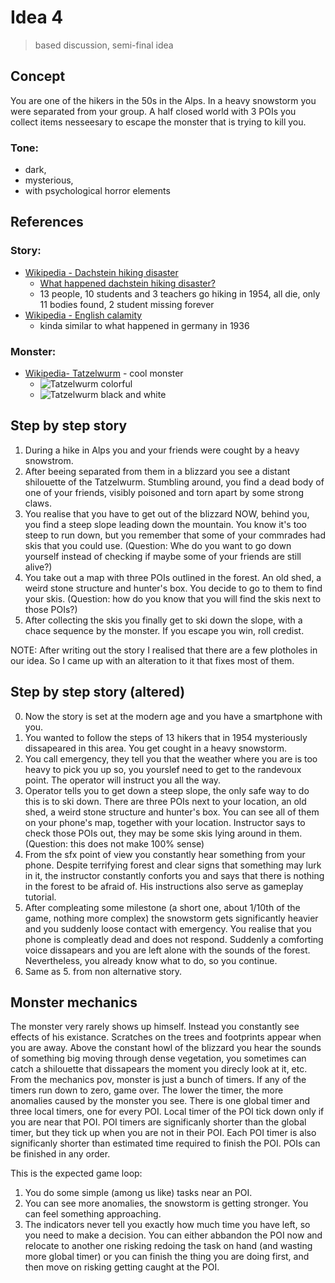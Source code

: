 # Idea 4
> based discussion, semi-final idea 

## Concept
You are one of the hikers in the 50s in the Alps. In a heavy snowstorm you were separated from your group. A half closed world with 3 POIs you collect items nesseesary to escape the monster that is trying to kill you.
### Tone:
- dark, 
- mysterious, 
- with psychological horror elements

## References
### Story:
- [Wikipedia - Dachstein hiking disaster](https://en.wikipedia.org/wiki/Dachstein_hiking_disaster)
  - [What happened dachstein hiking disaster?](https://www.grunge.com/1577149/what-happened-dachstein-hiking-disaster/)
  - 13 people, 10 students and 3 teachers go hiking in 1954, all die, only 11 bodies found, 2 student missing forever
- [Wikipedia - English calamity](https://en.m.wikipedia.org/wiki/English_calamity)
  - kinda similar to what happened in germany in 1936
### Monster:
- [Wikipedia- Tatzelwurm](https://pl.wikipedia.org/wiki/Tatzelwurm) - cool monster
  - ![Tatzelwurm colorful](https://github.com/Bajtix/culture-jam-austria/blob/main/design-stuff/concepts/IMG_2261.png)
  - ![Tatzelwurm black and white](https://github.com/Bajtix/culture-jam-austria/blob/main/design-stuff/concepts/IMG_2262.png)

## Step by step story
1. During a hike in Alps you and your friends were cought by a heavy snowstrom.
2. After beeing separated from them in a blizzard you see a distant shilouette of the Tatzelwurm. Stumbling around, you find a dead body of one of your friends, visibly poisoned and torn apart by some strong claws.
3. You realise that you have to get out of the blizzard NOW, behind you, you find a steep slope leading down the mountain. You know it's too steep to run down, but you remember that some of your commrades had skis that you could use. (Question: Whe do you want to go down yourself instead of checking if maybe some of your friends are still alive?)
4. You take out a map with three POIs outlined in the forest. An old shed, a weird stone structure and hunter's box. You decide to go to them to find your skis. (Question: how do you know that you will find the skis next to those POIs?)
5. After collecting the skis you finally get to ski down the slope, with a chace sequence by the monster. If you escape you win, roll credist.

NOTE: After writing out the story I realised that there are a few plotholes in our idea. So I came up with an alteration to it that fixes most of them.

## Step by step story (altered)
0. Now the story is set at the modern age and you have a smartphone with you.
1. You wanted to follow the steps of 13 hikers that in 1954 mysteriously dissapeared in this area. You get cought in a heavy snowstorm.
2. You call emergency, they tell you that the weather where you are is too heavy to pick you up so, you yourslef need to get to the randevoux point. The operator will instruct you all the way.
3. Operator tells you to get down a steep slope, the only safe way to do this is to ski down. There are three POIs next to your location, an old shed, a weird stone structure and hunter's box. You can see all of them on your phone's map, together with your location. Instructor says to check those POIs out, they may be some skis lying around in them. (Question: this does not make 100% sense)
4. From the sfx point of view you constantly hear something from your phone. Despite terrifying forest and clear signs that something may lurk in it, the instructor constantly conforts you and says that there is nothing in the forest to be afraid of. His instructions also serve as gameplay tutorial.
5. After compleating some milestone (a short one, about 1/10th of the game, nothing more complex) the snowstorm gets significantly heavier and you suddenly loose contact with emergency. You realise that you phone is compleatly dead and does not respond. Suddenly a comforting voice dissapears and you are left alone with the sounds of the forest. Nevertheless, you already know what to do, so you continue.
6. Same as 5. from non alternative story.

## Monster mechanics
The monster very rarely shows up himself. Instead you constantly see effects of his existance. Scratches on the trees and footprints appear when you are away. Above the constant howl of the blizzard you hear the sounds of something big moving through dense vegetation, you sometimes can catch a shilouette that dissapears the moment you direcly look at it, etc. From the mechanics pov, monster is just a bunch of timers. If any of the timers run down to zero, game over. The lower the timer, the more anomalies caused by the monster you see.
There is one global timer and three local timers, one for every POI. Local timer of the POI tick down only if you are near that POI. POI timers are significanly shorter than the global timer, but they tick up when you are not in their POI. Each POI timer is also significanly shorter than estimated time required to finish the POI. POIs can be finished in any order.

This is the expected game loop:
1. You do some simple (among us like) tasks near an POI.
2. You can see more anomalies, the snowstorm is getting stronger. You can feel something approaching.
3. The indicators never tell you exactly how much time you have left, so you need to make a decision. You can either abbandon the POI now and relocate to another one risking redoing the task on hand (and wasting more global timer) or you can finish the thing you are doing first, and then move on risking getting caught at the POI.


